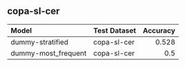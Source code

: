 ## copa-sl-cer

| Model               | Test Dataset   |   Accuracy |
|:--------------------|:---------------|-----------:|
| dummy-stratified    | copa-sl-cer    |      0.528 |
| dummy-most_frequent | copa-sl-cer    |      0.5   |